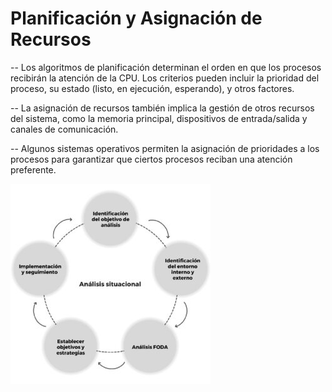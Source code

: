 # Planificación y Asignación de Recursos
-- Los algoritmos de planificación determinan el orden en que los procesos recibirán la atención de la CPU. Los criterios pueden incluir la prioridad del proceso, su estado (listo, en ejecución, esperando), y otros factores.

-- La asignación de recursos también implica la gestión de otros recursos del sistema, como la memoria principal, dispositivos de entrada/salida y canales de comunicación.

-- Algunos sistemas operativos permiten la asignación de prioridades a los procesos para garantizar que ciertos procesos reciban una atención preferente.

![](imagenes/planificacion_y_asignacion_de_recursos.jpg)